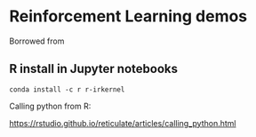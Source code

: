 # Reinforcement Learning demos

Borrowed from

## R install in Jupyter notebooks

    conda install -c r r-irkernel

Calling python from R:

https://rstudio.github.io/reticulate/articles/calling_python.html